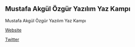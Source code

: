 ## <a name="lyk"></a> Mustafa Akgül Özgür Yazılım Yaz Kampı

Mustafa Akgül Özgür Yazılım Yaz Kampı

[Website](https://kamp.linux.org.tr)

[Twitter](https://twitter.com/OzgurYazKampi)
